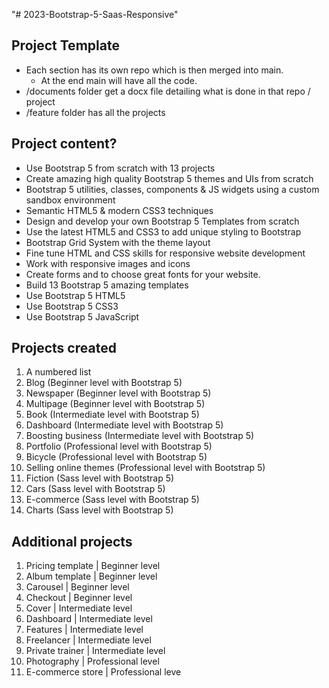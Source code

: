 "# 2023-Bootstrap-5-Saas-Responsive"

## Project Template

- Each section has its own repo which is then merged into main.
  - At the end main will have all the code.
- /documents folder get a docx file detailing what is done in that repo / project
- /feature folder has all the projects

## Project content?

- Use Bootstrap 5 from scratch with 13 projects
- Create amazing high quality Bootstrap 5 themes and UIs from scratch
- Bootstrap 5 utilities, classes, components & JS widgets using a custom sandbox environment
- Semantic HTML5 & modern CSS3 techniques
- Design and develop your own Bootstrap 5 Templates from scratch
- Use the latest HTML5 and CSS3 to add unique styling to Bootstrap
- Bootstrap Grid System with the theme layout
- Fine tune HTML and CSS skills for responsive website development
- Work with responsive images and icons
- Create forms and to choose great fonts for your website.
- Build 13 Bootstrap 5 amazing templates
- Use Bootstrap 5 HTML5
- Use Bootstrap 5 CSS3
- Use Bootstrap 5 JavaScript

## Projects created

1. A numbered list
2. Blog (Beginner level with Bootstrap 5)
3. Newspaper (Beginner level with Bootstrap 5)
4. Multipage (Beginner level with Bootstrap 5)
5. Book (Intermediate level with Bootstrap 5)
6. Dashboard (Intermediate level with Bootstrap 5)
7. Boosting business (Intermediate level with Bootstrap 5)
8. Portfolio (Professional level with Bootstrap 5)
9. Bicycle (Professional level with Bootstrap 5)
10. Selling online themes (Professional level with Bootstrap 5)
11. Fiction (Sass level with Bootstrap 5)
12. Cars (Sass level with Bootstrap 5)
13. E-commerce (Sass level with Bootstrap 5)
14. Charts (Sass level with Bootstrap 5)

## Additional projects

1. Pricing template | Beginner level
2. Album template | Beginner level
3. Carousel | Beginner level
4. Checkout | Beginner level
5. Cover | Intermediate level
6. Dashboard | Intermediate level
7. Features | Intermediate level
8. Freelancer | Intermediate level
9. Private trainer | Intermediate level
10. Photography | Professional level
11. E-commerce store | Professional leve
